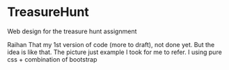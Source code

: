 # TreasureHunt
Web design for the treasure hunt assignment

Raihan
That my 1st version of code (more to draft), not done yet. But the idea is like that. The picture just example I took for me to refer.
I using pure css + combination of bootstrap

